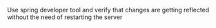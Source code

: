  Use spring developer tool and verify that changes are getting reflected without the need of restarting the server